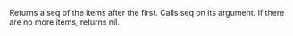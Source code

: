 Returns a seq of the items after the first. Calls seq on its
  argument.  If there are no more items, returns nil.